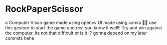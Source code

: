 # RockPaperScissor
a Computer Vison game made using opencv
UI made using canva
👌🏽 use this gesture to start the game and rest you know it well!!
Try and win against the computer, its not that difficult or is it !? gonna depend on my later commits hehe
